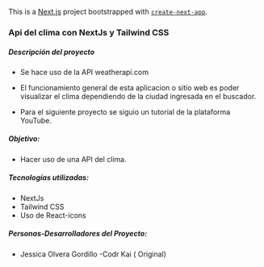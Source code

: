 This is a [Next.js](https://nextjs.org/) project bootstrapped with [`create-next-app`](https://github.com/vercel/next.js/tree/canary/packages/create-next-app).

### Api del clima con NextJs y Tailwind CSS

##### Descripción del proyecto

- Se hace uso de la API weatherapi.com

- El funcionamiento general de esta aplicacion o sitio web es poder visualizar el clima dependiendo de la ciudad ingresada en el buscador.

- Para el siguiente proyecto se siguio un tutorial de la plataforma YouTube.

##### Objetivo:
- Hacer uso de una API del clima.

##### Tecnologías utilizadas:
- NextJs
- Tailwind CSS
- Uso de React-icons

##### Personas-Desarrolladores del Proyecto:
- Jessica Olvera Gordillo
-Codr Kai ( Original)
